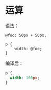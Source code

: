 # 运算

语法：

```less
@foo: 50px + 50px;

p {
    width: @foo;
}
```

编译后：

```css
p {
  width: 100px;
}
```

